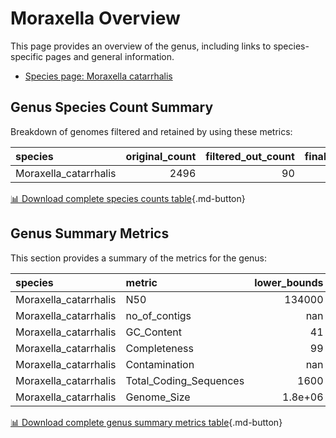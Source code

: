 # Moraxella Overview
This page provides an overview of the genus, including links to species-specific pages and general information.

- [Species page: Moraxella catarrhalis](/Moraxella/Moraxella_catarrhalis/)
## Genus Species Count Summary
Breakdown of genomes filtered and retained by using these metrics:

| species               |   original_count |   filtered_out_count |   final_count |
|:----------------------|-----------------:|---------------------:|--------------:|
| Moraxella_catarrhalis |             2496 |                   90 |          2406 |


[📊 Download complete species counts table](species_counts.csv){.md-button}
## Genus Summary Metrics
This section provides a summary of the metrics for the genus:

| species               | metric                 |   lower_bounds |   upper_bounds |
|:----------------------|:-----------------------|---------------:|---------------:|
| Moraxella_catarrhalis | N50                    |   134000       |      nan       |
| Moraxella_catarrhalis | no_of_contigs          |      nan       |       70       |
| Moraxella_catarrhalis | GC_Content             |       41       |       42       |
| Moraxella_catarrhalis | Completeness           |       99       |      nan       |
| Moraxella_catarrhalis | Contamination          |      nan       |        1       |
| Moraxella_catarrhalis | Total_Coding_Sequences |     1600       |     2000       |
| Moraxella_catarrhalis | Genome_Size            |        1.8e+06 |        2.1e+06 |


[📊 Download complete genus summary metrics table](genus_summary_metrics.csv){.md-button}
